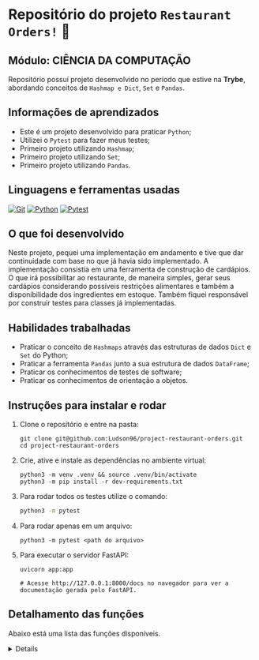 # Repositório do projeto `Restaurant Orders!` 🍔

## Módulo: CIÊNCIA DA COMPUTAÇÃO

 Repositório possuí projeto desenvolvido no período que estive na **Trybe**, abordando conceitos de `Hashmap e Dict`, `Set` e `Pandas`.

## Informações de aprendizados

- Este é um projeto desenvolvido para praticar `Python`;
- Utilizei o `Pytest` para fazer meus testes;
- Primeiro projeto utilizando `Hashmap`;
- Primeiro projeto utilizando `Set`;
- Primeiro projeto utilizando `Pandas`.

## Linguagens e ferramentas usadas

[![Git][Git-logo]][Git-url]
[![Python][Python-logo]][Python-url]
[![Pytest][Pytest-logo]][Pytest-url]

## O que foi desenvolvido

Neste projeto, pequei uma implementação em andamento e tive que dar continuidade com base no que já havia sido implementado. A implementação consistia em uma ferramenta de construção de cardápios. O que irá possibilitar ao restaurante, de maneira simples, gerar seus cardápios considerando possíveis restrições alimentares e também a disponibilidade dos ingredientes em estoque. Também fiquei responsável por construir testes para classes já implementadas.

## Habilidades trabalhadas

- Praticar o conceito de `Hashmaps` através das estruturas de dados `Dict` e `Set` do Python;
- Praticar a ferramenta `Pandas` junto a sua estrutura de dados `DataFrame`;
- Praticar os conhecimentos de testes de software;
- Praticar os conhecimentos de orientação a objetos.

## Instruções para instalar e rodar

<!-- <details> -->

1. Clone o repositório e entre na pasta:

    ```bash-shell
    git clone git@github.com:Ludson96/project-restaurant-orders.git
    cd project-restaurant-orders
    ```

1. Crie, ative e instale as dependências no ambiente virtual:

    ```bash-shell
    python3 -m venv .venv && source .venv/bin/activate
    python3 -m pip install -r dev-requirements.txt
    ```

1. Para rodar todos os testes utilize o comando:

    ```bash
    python3 -m pytest
    ```

1. Para rodar apenas em um arquivo:

    ```bash-shell
    python3 -m pytest <path do arquivo>
    ```

1. Para executar o servidor FastAPI:

    ```bash-shell
    uvicorn app:app

    # Acesse http://127.0.0.1:8000/docs no navegador para ver a documentação gerada pelo FastAPI.
    ```

</details>

## Detalhamento das funções

Abaixo está uma lista das funções disponíveis.

<details>

### `study_schedule(permanence_period, target_time)`

- localizado em `challenges/challenge_study_schedule.py`

Essa função recebe uma lista de tuplas (`permanence_period`) em que cada tupla representa o período de permanência de uma pessoa estudante no sistema com seu horário de entrada e de saída e um numero inteiro (`target_time`) que será o objetivo  de tempo a ser analisado como parâmetro, retorna a quantidade de pessoas estudantes estavam no sistema neste horário.

Exemplo de uso:

```python
permanence_period = [(2, 2), (1, 2), (2, 3), (1, 5), (4, 5), (4, 5)]
students_quantity = study_schedule(permanence_period, 5)
```

Exemplo de retorno:

```md
# Nos arrays temos 6 estudantes

# estudante             1       2       3       4       5       6
permanence_period = [(2, 2), (1, 2), (2, 3), (1, 5), (4, 5), (4, 5)]

target_time = 5  # saída: 3, pois a quarta, a quinta e a sexta pessoa estudante ainda estavam estudando nesse horário.
target_time = 4  # saída: 3, pois a quinta e a sexta pessoa estudante começaram a estudar nesse horário e a quarta ainda estava estudando.
target_time = 3  # saída: 2, pois a terceira e a quarta pessoa estudante ainda estavam estudando nesse horário.
target_time = 2  # saída: 4, pois a primeira, a segunda, a terceira e a quarta pessoa estudante estavam estudando nesse horário.
target_time = 1  # saída: 2, pois a segunda e a quarta pessoa estudante estavam estudando nesse horário.

Para esse exemplo, depois de rodar a função para todos esses `target_times`, julgamos que o melhor horário é o `2`, pois esse retornou `4`, já que 4 estudantes estavam presentes nesse horário!
```

</details>

[Git-logo]: https://img.shields.io/badge/git-%23F05033.svg?style=for-the-badge&logo=git&logoColor=white
[Git-url]: https://git-scm.com
[Python-logo]: https://img.shields.io/badge/Python-FFD43B?style=for-the-badge&logo=python&logoColor=blue
[Python-url]: https://www.python.org/
[Pytest-logo]: https://img.shields.io/badge/Pytest-0A9EDC.svg?style=for-the-badge&logo=Pytest&logoColor=white
[Pytest-url]: https://docs.pytest.org/en/7.2.x/
